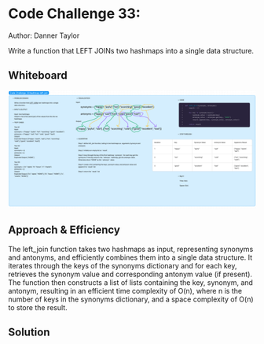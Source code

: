 # Code Challenge 33:

Author: Danner Taylor

Write a function that LEFT JOINs two hashmaps into a single data structure.

## Whiteboard

![Whiteboard](cc33_whiteboard.png)

## Approach & Efficiency


The left_join function takes two hashmaps as input, representing synonyms and antonyms, and efficiently combines them into a single data structure. It iterates through the keys of the synonyms dictionary and for each key, retrieves the synonym value and corresponding antonym value (if present). The function then constructs a list of lists containing the key, synonym, and antonym, resulting in an efficient time complexity of O(n), where n is the number of keys in the synonyms dictionary, and a space complexity of O(n) to store the result.

## Solution
